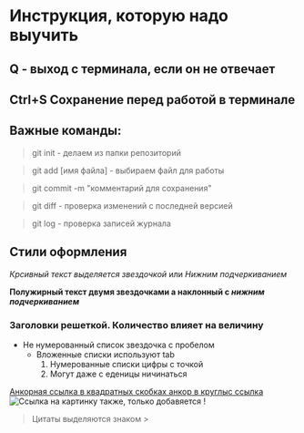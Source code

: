 # Инструкция, которую надо выучить #
## Q - выход с терминала, если он не отвечает ##
## Ctrl+S Сохранение перед работой в терминале ##
## Важные команды: ##
> git init - делаем из папки репозиторий

> git add [имя файла] - выбираем файл для работы

> git commit -m "комментарий для сохранения"

> git diff - проверка изменений с последней версией

> git log - проверка записей журнала

## Стили оформления ##

*Крсивный текст выделяется звездочкой* или _Нижним подчеркиванием_

**Полужирный текст двумя звездочками а наклонный с _нижним подчеркиванием_**

### Заголовки решеткой. Количество влияет на величину ###

* Не нумерованный список звездочка с пробелом
    * Вложенные списки используют tab
        1. Нумерованные списки цифры с точкой
        1. Могут даже с еденицы ничинаться

[Анкорная ссылка в квадратных скобках анкор в круглыс ссылка](https://gb.ru/)
![Ссылка на картинку также, только добавяется !](https://git-scm.com/images/logo@2x.png)

> Цитаты выделяются знаком >